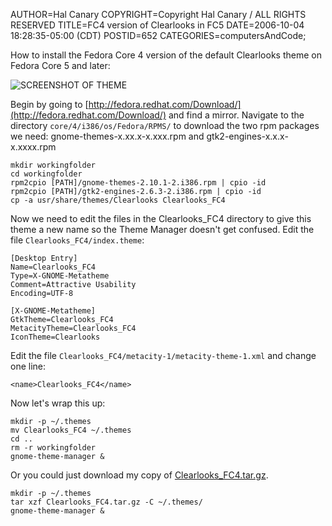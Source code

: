 AUTHOR=Hal Canary
COPYRIGHT=Copyright Hal Canary / ALL RIGHTS RESERVED
TITLE=FC4 version of Clearlooks in FC5
DATE=2006-10-04 18:28:35-05:00 (CDT)
POSTID=652
CATEGORIES=computersAndCode;

How to install the Fedora Core 4 version of the default Clearlooks theme on Fedora Core 5 and later:

![SCREENSHOT OF THEME](https://halcanary.org/images/Clearlooks_FC4_example.png)

Begin by going to [http://fedora.redhat.com/Download/](http://fedora.redhat.com/Download/) and find a mirror. Navigate to the directory `core/4/i386/os/Fedora/RPMS/` to download the two rpm packages we need: gnome-themes-x.xx.x-x.xxx.rpm and gtk2-engines-x.x.x-x.xxxx.rpm

    mkdir workingfolder
    cd workingfolder
    rpm2cpio [PATH]/gnome-themes-2.10.1-2.i386.rpm | cpio -id
    rpm2cpio [PATH]/gtk2-engines-2.6.3-2.i386.rpm | cpio -id
    cp -a usr/share/themes/Clearlooks Clearlooks_FC4

Now we need to edit the files in the Clearlooks\_FC4 directory to give this theme a new name so the Theme Manager doesn't get confused. Edit the file `Clearlooks_FC4/index.theme`:

    [Desktop Entry]
    Name=Clearlooks_FC4
    Type=X-GNOME-Metatheme
    Comment=Attractive Usability
    Encoding=UTF-8
    
    [X-GNOME-Metatheme]
    GtkTheme=Clearlooks_FC4
    MetacityTheme=Clearlooks_FC4
    IconTheme=Clearlooks

Edit the file `Clearlooks_FC4/metacity-1/metacity-theme-1.xml` and change one line:

    <name>Clearlooks_FC4</name>

Now let's wrap this up:

    mkdir -p ~/.themes
    mv Clearlooks_FC4 ~/.themes
    cd ..
    rm -r workingfolder
    gnome-theme-manager &

Or you could just download my copy of [Clearlooks\_FC4.tar.gz](https://halcanary.org/pub/Clearlooks_FC4.tar.gz).

    mkdir -p ~/.themes
    tar xzf Clearlooks_FC4.tar.gz -C ~/.themes/
    gnome-theme-manager &
